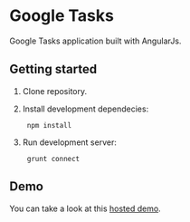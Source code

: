 # Google Tasks

Google Tasks application built with AngularJs.

## Getting started

1. Clone repository.

2. Install development dependecies:

        npm install
    
3. Run development server:

        grunt connect

## Demo

You can take a look at this [hosted demo][1].

[1]: http://dfsq.github.io/angular-google-tasks